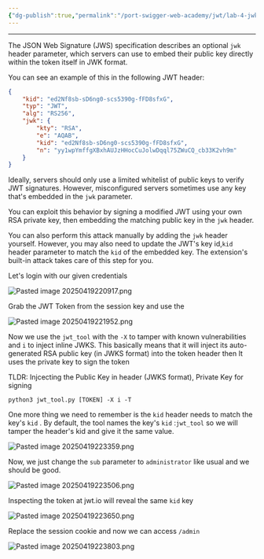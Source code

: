 ```yaml
---
{"dg-publish":true,"permalink":"/port-swigger-web-academy/jwt/lab-4-jwk-header-injection/"}
---
```



---

The JSON Web Signature (JWS) specification describes an optional `jwk` header parameter, which servers can use to embed their public key directly within the token itself in JWK format.

You can see an example of this in the following JWT header:

```json
{ 
	"kid": "ed2Nf8sb-sD6ng0-scs5390g-fFD8sfxG", 
	"typ": "JWT", 
	"alg": "RS256", 
	"jwk": { 
		"kty": "RSA", 
		"e": "AQAB", 
		"kid": "ed2Nf8sb-sD6ng0-scs5390g-fFD8sfxG", 
		"n": "yy1wpYmffgXBxhAUJzHHocCuJolwDqql75ZWuCQ_cb33K2vh9m" 
	} 
}
```

Ideally, servers should only use a limited whitelist of public keys to verify JWT signatures. However, misconfigured servers sometimes use any key that's embedded in the `jwk` parameter.

You can exploit this behavior by signing a modified JWT using your own RSA private key, then embedding the matching public key in the `jwk` header.

You can also perform this attack manually by adding the `jwk` header yourself. However, you may also need to update the JWT's key id,`kid` header parameter to match the `kid` of the embedded key. The extension's built-in attack takes care of this step for you.

Let's login with our given credentials

![Pasted image 20250419220917.png](/img/user/Images/Pasted%20image%2020250419220917.png)

Grab the JWT Token from the session key and use the 

![Pasted image 20250419221952.png](/img/user/Images/Pasted%20image%2020250419221952.png)

Now we use the `jwt_tool` with the `-X` to tamper with known vulnerabilities and `i` to inject inline JWKS. This basically means that it will inject its auto-generated RSA public key (in JWKS format) into the token header then It uses the  private key to sign the token

TLDR: Injcecting the Public Key in header (JWKS format), Private Key for signing

```shell
python3 jwt_tool.py [TOKEN] -X i -T 
```

One more thing we need to remember is the `kid` header needs to match the key's `kid` . By default, the tool names the key's `kid` :`jwt_tool` so we will tamper the header's kid and give it the same value.

![Pasted image 20250419223359.png](/img/user/Images/Pasted%20image%2020250419223359.png)

Now, we just change the `sub` parameter to `administrator` like usual and we should be good.

![Pasted image 20250419223506.png](/img/user/Images/Pasted%20image%2020250419223506.png)

Inspecting the token at jwt.io will reveal the same `kid` key

![Pasted image 20250419223650.png](/img/user/Images/Pasted%20image%2020250419223650.png)

Replace the session cookie and now we can access `/admin`

![Pasted image 20250419223803.png](/img/user/Images/Pasted%20image%2020250419223803.png)


